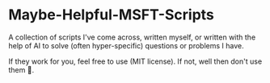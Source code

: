 # Maybe-Helpful-MSFT-Scripts
A collection of scripts I've come across, written myself, or written with the help of AI to solve (often hyper-specific) questions or problems I have.

If they work for you, feel free to use (MIT license). If not, well then don't use them 🙂.